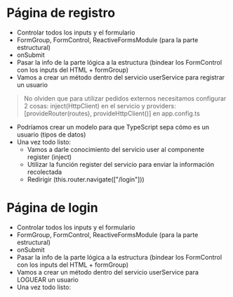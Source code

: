 # Página de registro

- Controlar todos los inputs y el formulario
- FormGroup, FormControl, ReactiveFormsModule (para la parte estructural)
- onSubmit
- Pasar la info de la parte lógica a la estructura (bindear los FormControl con los inputs del HTML + formGroup)
- Vamos a crear un método dentro del servicio userService para registrar un usuario
> No olviden que para utilizar pedidos externos necesitamos configurar 2 cosas: inject(HttpClient) en el servicio y providers: [provideRouter(routes), provideHttpClient()] en app.config.ts
- Podríamos crear un modelo para que TypeScript sepa cómo es un usuario (tipos de datos)
- Una vez todo listo:
    - Vamos a darle conocimiento del servicio user al componente register (inject)
    - Utilizar la función register del servicio para enviar la información recolectada
    - Redirigir (this.router.navigate(["/login"]))

# Página de login
- Controlar todos los inputs y el formulario
- FormGroup, FormControl, ReactiveFormsModule (para la parte estructural)
- onSubmit
- Pasar la info de la parte lógica a la estructura (bindear los FormControl con los inputs del HTML + formGroup)
- Vamos a crear un método dentro del servicio userService para LOGUEAR un usuario
- Una vez todo listo: